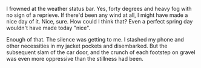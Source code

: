 I frowned at the weather status bar. Yes, forty degrees and heavy fog with no sign of a reprieve. If there'd been any wind at all, I might have made a nice day of it. Nice, sure. How could I think that? Even a perfect spring day wouldn't have made today "nice".

Enough of that. The silence was getting to me. I stashed my phone and other necessities in my jacket pockets and disembarked. But the subsequent slam of the car door, and the crunch of each footstep on gravel was even more oppressive than the stillness had been. 